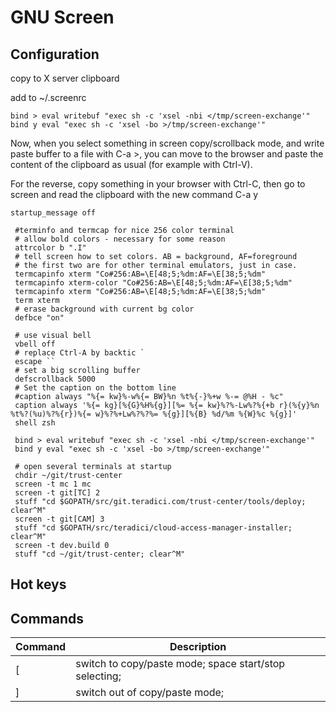 # GNU Screen

## Configuration

copy to X server clipboard

add to ~/.screenrc

```console
bind > eval writebuf "exec sh -c 'xsel -nbi </tmp/screen-exchange'"
bind y eval "exec sh -c 'xsel -bo >/tmp/screen-exchange'"
```

Now, when you select something in screen copy/scrollback mode, and write paste buffer to a file with C-a >, you can move to the browser and paste the content of the clipboard as usual (for example with Ctrl-V).

For the reverse, copy something in your browser with Ctrl-C, then go to screen and read the clipboard with the new command C-a y


```console
startup_message off
 
 #terminfo and termcap for nice 256 color terminal
 # allow bold colors - necessary for some reason
 attrcolor b ".I"
 # tell screen how to set colors. AB = background, AF=foreground
 # the first two are for other terminal emulators, just in case.
 termcapinfo xterm "Co#256:AB=\E[48;5;%dm:AF=\E[38;5;%dm"
 termcapinfo xterm-color "Co#256:AB=\E[48;5;%dm:AF=\E[38;5;%dm"
 termcapinfo xterm "Co#256:AB=\E[48;5;%dm:AF=\E[38;5;%dm"
 term xterm
 # erase background with current bg color
 defbce "on"
 
 # use visual bell
 vbell off
 # replace Ctrl-A by backtic ` 
 escape ``
 # set a big scrolling buffer
 defscrollback 5000
 # Set the caption on the bottom line
 #caption always "%{= kw}%-w%{= BW}%n %t%{-}%+w %-= @%H - %c"
 caption always '%{= kg}[%{G}%H%{g}][%= %{= kw}%?%-Lw%?%{+b r}(%{y}%n %t%?(%u)%?%{r})%{= w}%?%+Lw%?%?%= %{g}][%{B} %d/%m %{W}%c %{g}]'
 shell zsh
 
 bind > eval writebuf "exec sh -c 'xsel -nbi </tmp/screen-exchange'"
 bind y eval "exec sh -c 'xsel -bo >/tmp/screen-exchange'"
 
 # open several terminals at startup
 chdir ~/git/trust-center
 screen -t mc 1 mc
 screen -t git[TC] 2
 stuff "cd $GOPATH/src/git.teradici.com/trust-center/tools/deploy; clear^M"
 screen -t git[CAM] 3
 stuff "cd $GOPATH/src/teradici/cloud-access-manager-installer; clear^M"
 screen -t dev.build 0
 stuff "cd ~/git/trust-center; clear^M"
```

## Hot keys

## Commands

| Command | Description |
| ------- | ----------- |
| <lead>[ | switch to copy/paste mode; space start/stop selecting; |
| <lead>] | switch out of copy/paste mode; |

